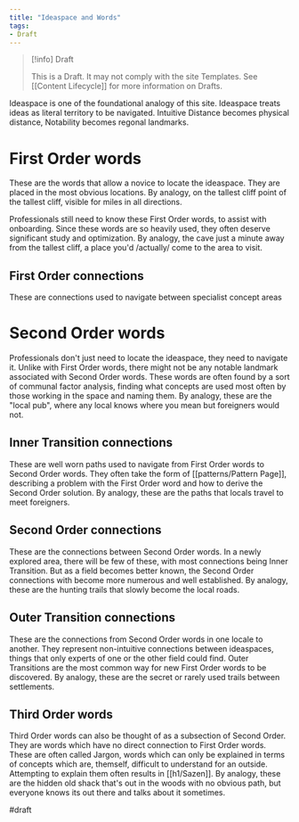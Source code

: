 ```yaml
---
title: "Ideaspace and Words"
tags:
- Draft
---
```

> [!info] Draft 
> 
> This is a Draft. It may not comply with the site Templates. See [[Content Lifecycle]] for more information on Drafts.

Ideaspace is one of the foundational analogy of this site. Ideaspace treats ideas as literal territory to be navigated.  Intuitive Distance becomes physical distance, Notability becomes regonal landmarks.

# First Order words
These are the words that allow a novice to locate the ideaspace.  They are placed in the most obvious locations.  By analogy, on the tallest cliff point of the tallest cliff, visible for miles in all directions.

Professionals still need to know these First Order words, to assist with onboarding.  Since these words are so heavily used, they often deserve significant study and optimization.  By analogy, the cave just a minute away from the tallest cliff, a place you'd /actually/ come to the area to visit.

## First Order connections
These are connections used to navigate between specialist concept areas

# Second Order words
Professionals don't just need to locate the ideaspace, they need to navigate it.  Unlike with First Order words, there might not be any notable landmark associated with Second Order words. These words are often found by a sort of communal factor analysis, finding what concepts are used most often by those working in the space and naming them.  By analogy, these are the "local pub", where any local knows where you mean but foreigners would not.

## Inner Transition connections
These are well worn paths used to navigate from First Order words to Second Order words.  They often take the form of [[patterns/Pattern Page]], describing a problem with the First Order word and how to derive the Second Order solution.  By analogy, these are the paths that locals travel to meet foreigners.

## Second Order connections
These are the connections between Second Order words.  In a newly explored area, there will be few of these, with most connections being Inner Transition.  But as a field becomes better known, the Second Order connections with become more numerous and well established.  By analogy, these are the hunting trails that slowly become the local roads.

## Outer Transition connections
These are the connections from Second Order words in one locale to another.  They represent non-intuitive connections between ideaspaces, things that only experts of one or the other field could find.  Outer Transitions are the most common way for new First Order words to be discovered.  By analogy, these are the secret or rarely used trails between settlements.

## Third Order words
Third Order words can also be thought of as a subsection of Second Order.  They are words which have no direct connection to First Order words.  These are often called Jargon, words which can only be explained in terms of concepts which are, themself, difficult to understand for an outside.  Attempting to explain them often results in [[h1/Sazen]]. By analogy, these are the hidden old shack that's out in the woods with no obvious path, but everyone knows its out there and talks about it sometimes.

#draft